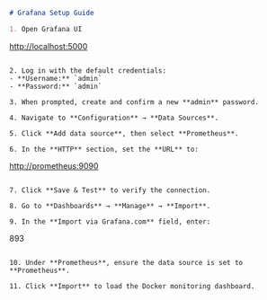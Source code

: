 ```markdown
# Grafana Setup Guide

1. Open Grafana UI
```

[http://localhost:5000](http://localhost:5000)

```

2. Log in with the default credentials:
- **Username:** `admin`
- **Password:** `admin`

3. When prompted, create and confirm a new **admin** password.

4. Navigate to **Configuration** → **Data Sources**.

5. Click **Add data source**, then select **Prometheus**.

6. In the **HTTP** section, set the **URL** to:
```

[http://prometheus:9090](http://prometheus:9090)

```

7. Click **Save & Test** to verify the connection.

8. Go to **Dashboards** → **Manage** → **Import**.

9. In the **Import via Grafana.com** field, enter:
```

893

```

10. Under **Prometheus**, ensure the data source is set to **Prometheus**.

11. Click **Import** to load the Docker monitoring dashboard.
```
